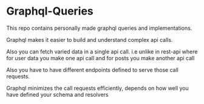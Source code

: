 # Graphql-Queries
 This repo contains personally made graphql queries and implementations.

Graphql makes it easier to build and understand complex api calls.


Also you can fetch varied data in a single api call.
i.e unlike in rest-api where for user data you make one api call and for posts you make another api call

Also you have to have different endpoints defined to serve those call requests.

Graphql minimizes the call requests efficiently, depends on how well you have defined your schema and resolvers
